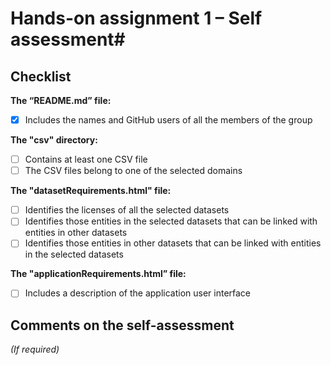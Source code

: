 # Hands-on assignment 1 – Self assessment#

## Checklist

**The “README.md” file:**

- [x] Includes the names and GitHub users of all the members of the group

**The "csv" directory:**

- [ ] Contains at least one CSV file
- [ ] The CSV files belong to one of the selected domains

**The "datasetRequirements.html" file:**

- [ ] Identifies the licenses of all the selected datasets
- [ ] Identifies those entities in the selected datasets that can be linked with entities in other datasets
- [ ] Identifies those entities in other datasets that can be linked with entities in the selected datasets

**The "applicationRequirements.html” file:**

- [ ] Includes a description of the application user interface

## Comments on the self-assessment
_(If required)_
